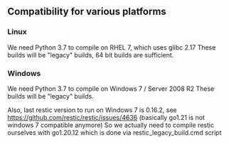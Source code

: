 ## Compatibility for various platforms

### Linux

We need Python 3.7 to compile on RHEL 7, which uses glibc 2.17
These builds will be "legacy" builds, 64 bit builds are sufficient.

### Windows

We need Python 3.7 to compile on Windows 7 / Server 2008 R2
These builds will be "legacy" builds.

Also, last restic version to run on Windows 7 is 0.16.2, see https://github.com/restic/restic/issues/4636 (basically go1.21 is not windows 7 compatible anymore)
So we actually need to compile restic ourselves with go1.20.12 which is done via restic_legacy_build.cmd script

